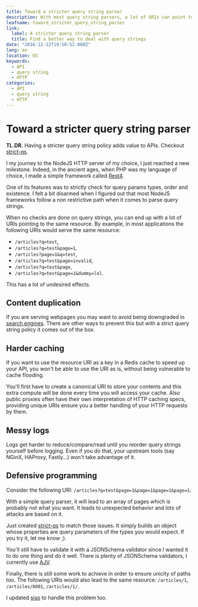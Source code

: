 ```yaml
---
title: Toward a stricter query string parser
description: With most query string parsers, a lot of URIs can point to the same content. It not only mess you cache system but make your logs less expressive. To avoid those problems I just wrote a stricter query string parser.
leafname: toward_stricter_query_string_parser
link:
  label: A stricter query string parser
  title: Find a better way to deal with query strings
date: "2016-12-12T19:50:52.000Z"
lang: en
location: US
keywords:
  - API
  - query string
  - HTTP
categories:
  - API
  - query string
  - HTTP
---
```


# Toward a stricter query string parser

**TL.DR.** Having a stricter query string policy adds value to APIs. Checkout [strict-qs](https://github.com/nfroidure/strict-qs).

I my journey to the NodeJS HTTP server of my choice, I just reached a new milestone. Indeed, in the ancient ages, when PHP was my language of choice, I made a simple framework called [Rest4](https://github.com/Rest4).

One of its features was to strictly check for query params types, order and existence. I felt a bit disarmed when I figured out that most NodeJS frameworks follow a non restrictive path when it comes to parse query strings.

When no checks are done on query strings, you can end up with a lot of URIs pointing to the same resource. By example, in most applications the following URIs would serve the same resource:

- `/articles?q=test`,
- `/articles?q=test&page=1`,
- `/articles?page=1&q=test`,
- `/articles?q=test&page=invalid`,
- `/articles?q=test&page`,
- `/articles?q=test&page=1&dummy=lol`.

This has a lot of undesired effects.

## Content duplication

If you are serving webpages you may want to avoid being downgraded in [search engines](https://support.google.com/webmasters/answer/66359?hl=en). There are other ways to prevent this but with a strict query string policy it comes out of the box.

## Harder caching

If you want to use the resource URI as a key in a Redis cache to speed up your API, you won't be able to use the URI as is, without being vulnerable to cache flooding.

You'll first have to create a canonical URI to store your contents and this extra compute will be done every time you will access your cache. Also public proxies often have their own interpretation of HTTP caching specs, providing unique URIs ensure you a better handling of your HTTP requests by them.

## Messy logs

Logs get harder to reduce/compare/read until you reorder query strings yourself before logging. Even if you do that, your upstream tools (say NGinX, HAProxy, Fastly...) won't take advantage of it.

## Defensive programming

Consider the following URI: `/articles?q=test&page=1&page=1&page=1&page=1`.

With a simple query parser, it will lead to an array of pages which is probably not what you want. It leads to unexpected behavior and lots of attacks are based on it.

Just created [strict-qs](https://github.com/nfroidure/strict-qs) to match those issues. It simply builds an object whose properties are query parameters of the types you would expect. If you try it, let me know ;).

You'll still have to validate it with a JSONSchema validator since I wanted it to do one thing and do it well. There is plenty of JSONSchema validators, I currently use [AJV](https://github.com/epoberezkin/ajv).

Finally, there is still some work to achieve in order to ensure unicity of paths too. The following URIs would also lead to the same resource: `/articles/1`, `/articles/0001`, `/articles/1/`.

I updated [siso](https://github.com/nfroidure/siso) to handle this problem too.
